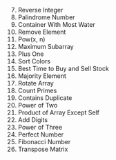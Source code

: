 7. Reverse Integer
9. Palindrome Number
11. Container With Most Water
27. Remove Element
50. Pow(x, n)
53. Maximum Subarray
66. Plus One
75. Sort Colors
121. Best Time to Buy and Sell Stock
169. Majority Element
189. Rotate Array
204. Count Primes
217. Contains Duplicate
231. Power of Two
238. Product of Array Except Self
258. Add Digits
326. Power of Three
507. Perfect Number
509. Fibonacci Number
867. Transpose Matrix